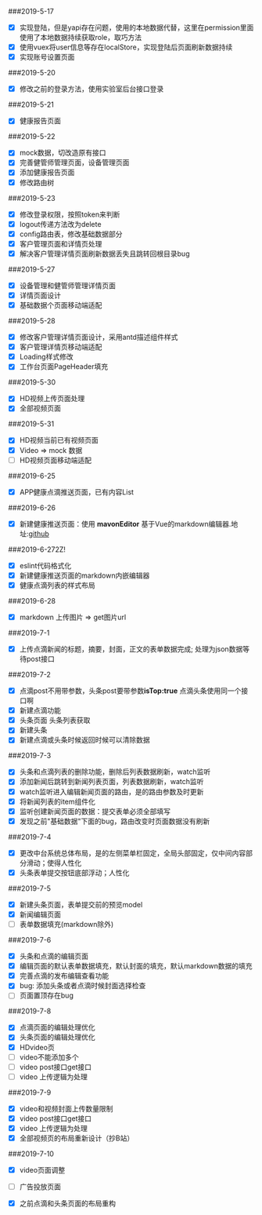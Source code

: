 ###2019-5-17
  - [x] 实现登陆，但是yapi存在问题，使用的本地数据代替，这里在permission里面使用了本地数据持续获取role，取巧方法
  - [x] 使用vuex将user信息等存在localStore，实现登陆后页面刷新数据持续
  - [x] 实现账号设置页面

###2019-5-20
  - [x] 修改之前的登录方法，使用实验室后台接口登录

###2019-5-21
  - [x] 健康报告页面

###2019-5-22
  - [x] mock数据，切改造原有接口
  - [x] 完善健管师管理页面，设备管理页面
  - [x] 添加健康报告页面
  - [x] 修改路由树

###2019-5-23
  - [x] 修改登录权限，按照token来判断
  - [x] logout传递方法改为delete
  - [x] config路由表，修改基础数据部分
  - [x] 客户管理页面和详情页处理
  - [x] 解决客户管理详情页面刷新数据丢失且跳转回根目录bug

###2019-5-27
  - [x] 设备管理和健管师管理详情页面
  - [x] 详情页面设计
  - [x] 基础数据个页面移动端适配

###2019-5-28
  - [x] 修改客户管理详情页面设计，采用antd描述组件样式
  - [x] 客户管理详情页移动端适配
  - [x] Loading样式修改
  - [x] 工作台页面PageHeader填充

###2019-5-30
  - [x] HD视频上传页面处理
  - [x] 全部视频页面

###2019-5-31
  - [x] HD视频当前已有视频页面
  - [x] Video => mock 数据
  - [ ] HD视频页面移动端适配

###2019-6-25
  - [x] APP健康点滴推送页面，已有内容List

###2019-6-26
  - [x] 新建健康推送页面：使用 **mavonEditor** 基于Vue的markdown编辑器.地址:[github](https://github.com/hinesboy/mavonEditor)

###2019-6-272Z!
  - [x] eslint代码格式化
  - [x] 新建健康推送页面的markdown内嵌编辑器
  - [x] 健康点滴列表的样式布局

###2019-6-28
  - [x] markdown 上传图片 => get图片url

###2019-7-1
  - [x] 上传点滴新闻的标题，摘要，封面，正文的表单数据完成; 处理为json数据等待post接口

###2019-7-2
  - [x] 点滴post不用带参数，头条post要带参数**isTop:true** 点滴头条使用同一个接口啊
  - [x] 新建点滴功能
  - [x] 头条页面 头条列表获取
  - [x] 新建头条
  - [x] 新建点滴或头条时候返回时候可以清除数据

###2019-7-3
  - [x] 头条和点滴列表的删除功能，删除后列表数据刷新，watch监听
  - [x] 添加新闻后跳转到新闻列表页面，列表数据刷新，watch监听
  - [x] watch监听进入编辑新闻页面的路由，是的路由参数及时更新
  - [x] 将新闻列表的item组件化
  - [x] 监听创建新闻页面的数据：提交表单必须全部填写
  - [x] 发现之前"基础数据"下面的bug，路由改变时页面数据没有刷新

###2019-7-4
  - [x] 更改中台系统总体布局，是的左侧菜单栏固定，全局头部固定，仅中间内容部分滑动；使得人性化
  - [x] 头条表单提交按钮底部浮动；人性化

###2019-7-5
  - [x] 新建头条页面，表单提交前的预览model
  - [x] 新闻编辑页面
  - [ ] 表单数据填充(markdown除外)

###2019-7-6
  - [x] 头条和点滴的编辑页面
  - [x] 编辑页面的默认表单数据填充，默认封面的填充，默认markdown数据的填充
  - [x] 完善点滴的发布编辑查看功能
  - [x] bug: 添加头条或者点滴时候封面选择检查
  - [ ] 页面置顶存在bug

###2019-7-8
  - [x] 点滴页面的编辑处理优化
  - [x] 头条页面的编辑处理优化
  - [x] HDvideo页
  - [ ] video不能添加多个
  - [ ] video post接口get接口
  - [ ] video 上传逻辑为处理

###2019-7-9
  - [x] video和视频封面上传数量限制
  - [x] video post接口get接口
  - [x] video 上传逻辑为处理
  - [x] 全部视频页的布局重新设计（抄B站）

###2019-7-10
  - [x] video页面调整
  - [ ] 广告投放页面
  - [x] 之前点滴和头条页面的布局重构
 